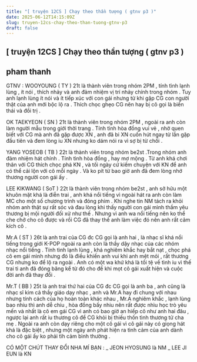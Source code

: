 ```yaml
---
title: "[ truyện 12CS ] Chạy theo thần tượng ( gtnv p3 )"
date: 2025-06-12T14:15:09Z
slug: truyen-12cs-chay-theo-than-tuong-gtnv-p3
draft: false
---
```


## [ truyện 12CS ] Chạy theo thần tượng ( gtnv p3 )

## pham thanh

GTNV :
WOOYOUNG ( TY ) 21t là thành viên trong nhóm 2PM , tính tình lạnh lùng , ít nói , thích nhảy và anh đảm nhiệm vị trí nhảy chính trong nhóm . Tuy anh lạnh lùng ít nói và ít tiếp xúc với con gái nhưng từ khi gặp CG con người thật của anh mới bộc lộ ra . Thích chọc ghẹo CG nên hay bị cô gọi là biến thái và đồi trị .
 
OK TAEKYEON ( SN ) 21t là thành viên trong nhóm 2PM , ngoài ra anh còn làm người mẫu trong giới thời trang . Tính tình hòa đồng vui vẻ , nhờ quen biết với CG mà anh đã gặp được XN , anh đã bi XN cuốn hút ngay từ lần gặp đầu tiên và đem lòng iu XN nhưng ko dám nói ra vì sợ bị từ chối .
 
YANG YOSEOB ( TB ) 22t là thành viên trong nhóm be2st .Trong nhóm anh đảm nhiệm hát chính . Tính tình hòa đồng , hay mơ mộng . Từ anh khá chơi thân với CG thích chọc phá KN , và tối ngày cứ kiếm chuyện với KN để anh có thể cải lộn với cô mỗi ngày . Và ko pít từ bao giờ anh đã đem lòng nhớ thương người con gái ấy .
 
LEE KIKWANG ( SoT ) 22t là thành viên trong nhóm be2st , anh sở hửu một khuôn mặt khá là điễn trai , anh khá nổi tiếng vì ngoài hát ra anh còn làm MC cho một số chương trình và đóng phim . Khi nghe tin NM tách ra khỏi nhóm anh thật sự rất sóc và đau lòng khi thấy người con gái mình thầm yêu thương bị mội người đối xử như thế . Nhưng vì anh wa nổi tiếng nên ko thể che chở cho cô được và rồi CG đã thay thế anh làm việc đó nên anh rất cảm kích cô .
 
Mr.A ( ST ) 26t là anh trai của CG đc CG gọi là anh hai , là nhạc sĩ khá nổi tiếng trong giới K-POP ngoài ra anh còn là thầy dậy nhạc của các nhóm nhạc nổi tiếng . Tính tình lạnh lùng , khá nghiêm khắc hay bắt nạt , chọc phá cô em gái mình nhưng đó là điều khiến anh vui khi anh mệt mỏi , rất thương CG nhưng ko để lộ ra ngoài . Anh có một wa khứ khá là tồi tệ về tình iu vì thế trai ti anh đã đóng băng kể từ đó cho đế khi mọt cô gái xuất hiện và cuộc đời anh đã thay đổi .
 
Mr.T ( BB ) 25t là anh trai thứ hai của CG đc CG gọi là anh ba , anh cũng là nhạc sĩ kim cả thầy giáo dạy nhạc , anh và Mr.A hay đi chung với nhau nhưng tính cách của họ hoàn toàn khác nhau , Mr.A nghiêm khắc , lạnh lùng bao nhiu thì anh dễ chiu , hòa đồng bấy nhiu nên rất được nhìu học trò yêu mến và nhất là cô em gái CG vì anh có bao giờ an hiếp cô như anh hai đâu , ngược lại anh rất iu thương cô để CG khỏi bị thiếu thốn tình thương tử cha mẹ . Ngoài ra anh còn dạy riêng cho một cô gái vì cô gái này có giọng hát khá là đặc biệt , nhưng một ngày anh phát hiện ra tình cảm của anh dành cho cô gái ấy ko phải tìh cảm bình thường .
 
CÓ MỘT CHÚT THAY ĐỔI NHA MÍ BẠN :
_ JEON HYOSUNG là NM
_ LEE JI EUN là KN